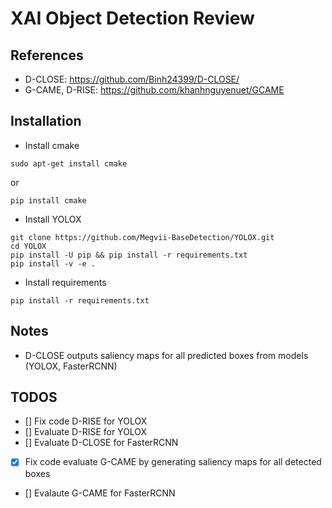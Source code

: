# XAI Object Detection Review
## References
- D-CLOSE: https://github.com/Binh24399/D-CLOSE/
- G-CAME, D-RISE: https://github.com/khanhnguyenuet/GCAME

## Installation
- Install cmake
```
sudo apt-get install cmake
```
or
```
pip install cmake
```

- Install YOLOX
```
git clone https://github.com/Megvii-BaseDetection/YOLOX.git
cd YOLOX
pip install -U pip && pip install -r requirements.txt
pip install -v -e .
```

- Install requirements
```
pip install -r requirements.txt
```

## Notes
- D-CLOSE outputs saliency maps for all predicted boxes from models (YOLOX, FasterRCNN)

## TODOS
- [] Fix code D-RISE for YOLOX
- [] Evaluate D-RISE for YOLOX
- [] Evaluate D-CLOSE for FasterRCNN
- [x] Fix code evaluate G-CAME by generating saliency maps for all detected boxes
- [] Evalaute G-CAME for FasterRCNN
